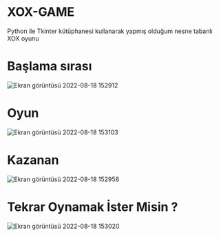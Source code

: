 # XOX-GAME
Python ile Tkinter kütüphanesi kullanarak yapmış olduğum nesne tabanlı XOX oyunu


# Başlama sırası
![Ekran görüntüsü 2022-08-18 152912](https://user-images.githubusercontent.com/92816090/185395262-6cb5d3aa-e82c-441f-b38d-4b87bf59ac02.png)

# Oyun 

![Ekran görüntüsü 2022-08-18 153103](https://user-images.githubusercontent.com/92816090/185395484-8df1063d-8d61-4721-83d7-0dd9c800f65d.png)

# Kazanan

![Ekran görüntüsü 2022-08-18 152958](https://user-images.githubusercontent.com/92816090/185395578-8b8b443f-48e8-482d-a2b1-bf6bc4710184.png)

# Tekrar Oynamak İster Misin ?

![Ekran görüntüsü 2022-08-18 153020](https://user-images.githubusercontent.com/92816090/185395684-9af3b840-81ce-4141-b811-ac0fa5f9204e.png)
